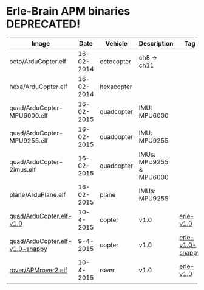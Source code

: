 Erle-Brain APM binaries DEPRECATED!
==========

| Image | Date | Vehicle | Description | Tag | Parameters |
| ----------|--------|-------|------| ----- | ----- |
|octo/ArduCopter.elf| 16-02-2014 |octocopter| ch8 -> ch11| | |
|hexa/ArduCopter.elf| 16-02-2014 |hexacopter| | | |
|quad/ArduCopter-MPU6000.elf| 16-02-2015|quadcopter|IMU: MPU6000| | |
|quad/ArduCopter-MPU9255.elf| 16-02-2015|quadcopter|IMU: MPU9255| | |
|quad/ArduCopter-2imus.elf| 16-02-2015|quadcopter|IMUs: MPU9255 & MPU6000 | | |
|plane/ArduPlane.elf| 16-02-2015|plane|IMUs: MPU9255 | | |
|[quad/ArduCopter.elf-v1.0](https://github.com/erlerobot/ardupilot-binaries/raw/master/quad/ArduCopter.elf-v1.0) | 10-4-2015 | copter | v1.0 | [erle-v1.0](https://github.com/erlerobot/ardupilot/tree/erle-v1.0) | [copter-param](https://raw.githubusercontent.com/erlerobot/erle_parameters/master/copter/copter_autotune_th9x.param) |
|[quad/ArduCopter.elf-v1.0-snappy](https://github.com/erlerobot/ardupilot-binaries/raw/master/quad/ArduCopter.elf-v1.0-snappy) | 9-4-2015 | copter | v1.0 | [erle-v1.0-snappy](https://github.com/erlerobot/ardupilot/tree/erle-v1.0-snappy) | [copter-param](https://raw.githubusercontent.com/erlerobot/erle_parameters/master/copter/copter_autotune_th9x.param) |
|[rover/APMrover2.elf](https://github.com/erlerobot/ardupilot-binaries/raw/master/rover/APMrover2.elf) | 10-4-2015 | rover | v1.0 | [erle-v1.0](https://github.com/erlerobot/ardupilot/tree/erle-v1.0) | [rover-param](https://raw.githubusercontent.com/erlerobot/erle_parameters/master/rover/APMrover_10_04_2015.param) |

